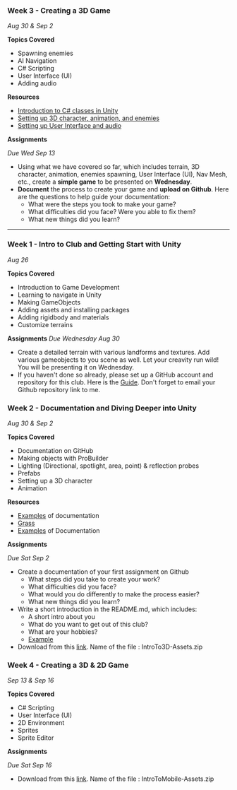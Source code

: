 ### Week 3 - Creating a 3D Game
*Aug 30 & Sep 2*

**Topics Covered**
* Spawning enemies
* AI Navigation
* C# Scripting
* User Interface (UI)
* Adding audio

**Resources**
* [Introduction to C# classes in Unity](https://www.youtube.com/watch?v=odKtPBsyFnw)
* [Setting up 3D character, animation, and enemies](https://drive.google.com/file/d/1YMbEmFWQQtYhRnxtFm2iKtCs-lJPoblT/view?usp=share_link)
* [Setting up User Interface and audio](https://drive.google.com/file/d/1MVRGakUf1B1naQe3dSPSdRV1R4PkA9eE/view?usp=share_link)

**Assignments** 

*Due Wed Sep 13*

- Using what we have covered so far, which includes terrain, 3D character, animation, enemies spawning, User Interface (UI), Nav Mesh, etc., create a **simple game** to be presented on **Wednesday**. 
- **Document** the process to create your game and **upload on Github**. Here are the questions to help guide your documentation:
    - What were the steps you took to make your game?
    - What difficulties did you face? Were you able to fix them?
    - What new things did you learn?
---

### Week 1 - Intro to Club and Getting Start with Unity
*Aug 26*

**Topics Covered**
* Introduction to Game Development
* Learning to navigate in Unity
* Making GameObjects
* Adding assets and installing packages
* Adding rigidbody and materials
* Customize terrains

**Assignments** *Due Wednesday Aug 30*
* Create a detailed terrain with various landforms and textures. Add various gameobjects to you scene as well. Let your creavity run wild! You will be presenting it on Wednesday.
* If you haven't done so already, please set up a GitHub account and repository for this club. Here is the [Guide](prep.md). Don't forget to email your Github repository link to me.

### Week 2 - Documentation and Diving Deeper into Unity
*Aug 30 & Sep 2*

**Topics Covered**
* Documentation on GitHub
* Making objects with ProBuilder
* Lighting (Directional, spotlight, area, point) & reflection probes
* Prefabs
* Setting up a 3D character
* Animation

**Resources**
* [Examples](https://alternaterealities.nyuadim.com/category/spring-2021/) of documentation
* [Grass](https://assetstore.unity.com/packages/2d/textures-materials/nature/grass-flowers-pack-free-138810)
* [Examples](https://github.com/pangnasun/ConnectionsLab) of Documentation 

**Assignments** 

*Due Sat Sep 2*

* Create a documentation of your first assignment on Github
  - What steps did you take to create your work?
  - What difficulties did you face?
  - What would you do differently to make the process easier?
  - What new things did you learn?
* Write a short introduction in the README.md, which includes:
  - A short intro about you
  - What do you want to get out of this club?
  - What are your hobbies?
  - [Example](https://github.com/pangnasun/IMCapstoneProject)
* Download from this [link](https://learn.unity.com/tutorial/project-files-prepare-for-the-unity-certified-associate-game-developer-exam-98049840928345928305983#). Name of the file : IntroTo3D-Assets.zip

### Week 4 - Creating a 3D & 2D Game  
*Sep 13 & Sep 16*

**Topics Covered**
* C# Scripting
* User Interface (UI)
* 2D Environment
* Sprites
* Sprite Editor

**Assignments** 

*Due Sat Sep 16*

* Download from this [link](https://learn.unity.com/tutorial/project-files-prepare-for-the-unity-certified-associate-game-developer-exam-98049840928345928305983#). Name of the file : IntroToMobile-Assets.zip
